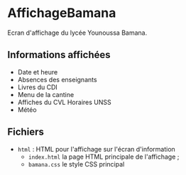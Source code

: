 # AffichageBamana

Ecran d'affichage du lycée Younoussa Bamana. 

## Informations affichées

 * Date et heure
 * Absences des enseignants
 * Livres du CDI
 * Menu de la cantine
 * Affiches du CVL
 Horaires UNSS
 *  Météo
## Fichiers

 * `html` : HTML pour l'affichage sur l'écran d'information
   - `index.html` la page HTML principale de l'affichage ;
   - `bamana.css` le style CSS principal
 
